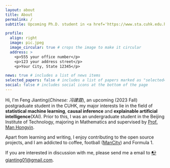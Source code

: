 ```yaml
---
layout: about
title: About
permalink: /
subtitle: Upcoming Ph.D. student in <a href='https://www.sta.cuhk.edu.hk/'>Department of Statistics, the Chinese University of Hong Kong </a>

profile:
  align: right
  image: pic.jpeg
  image_circular: true # crops the image to make it circular
  address: >
    <p>555 your office number</p>
    <p>123 your address street</p>
    <p>Your City, State 12345</p>

news: true # includes a list of news items
selected_papers: false # includes a list of papers marked as "selected={true}"
social: false # includes social icons at the bottom of the page
---
```


Hi, I'm Feng Jianting(*Chinese: 冯建霆*), an upcoming (2023 Fall) postgraduate student in the CUHK, my major interests lie in the field of **statistical machine learning**, **causal inference** and **explainable artificial intelligence**(XAI). Prior to this, I was an undergraduate student in the Beijing Institute of Technology, majoring in Mathematics and supervised by [Prof. Man Hongyin](https://math.bit.edu.cn/szdw/jgml/jsyxtkxx/mhy/index.htm).

Apart from learning and writing, I enjoy contributing to the open source projects, and I am addicted to coffee, football ([ManCity](mancity.com)) and Formula 1.

If you are interested in discussion with me, please send me a email to [📭gianting01@gmail.com](gianting01@gmail.com).